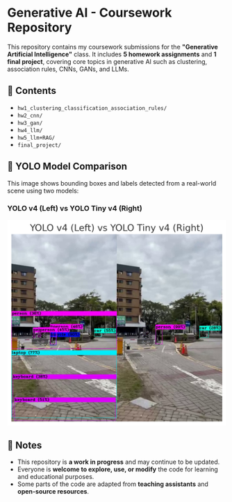 # Generative AI - Coursework Repository

This repository contains my coursework submissions for the **"Generative Artificial Intelligence"** class. It includes **5 homework assignments** and **1 final project**, covering core topics in generative AI such as clustering, association rules, CNNs, GANs, and LLMs.

## 📝 Contents

- `hw1_clustering_classification_association_rules/`
- `hw2_cnn/`
- `hw3_gan/`
- `hw4_llm/`
- `hw5_llm+RAG/`
- `final_project/`

## 📸 YOLO Model Comparison

This image shows bounding boxes and labels detected from a real-world scene using two models:

### YOLO v4 (Left) vs YOLO Tiny v4 (Right)

<img src="./yolo_comparison.png" alt="YOLO Comparison" width="600"/>


## 📌 Notes

- This repository is **a work in progress** and may continue to be updated.
- Everyone is **welcome to explore, use, or modify** the code for learning and educational purposes.
- Some parts of the code are adapted from **teaching assistants** and **open-source resources**.

